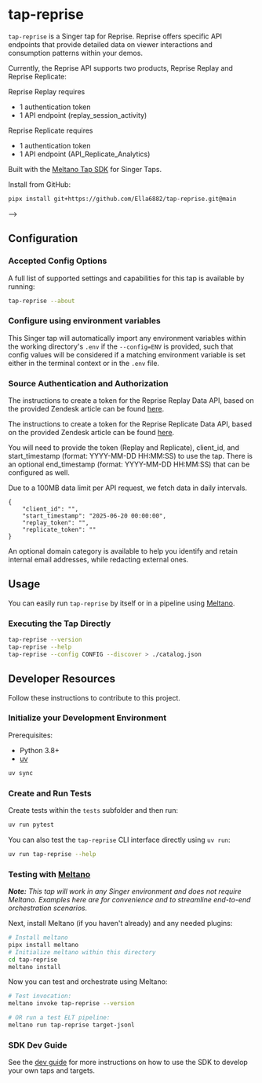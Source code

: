 # tap-reprise

`tap-reprise` is a Singer tap for Reprise. Reprise offers specific API endpoints that provide detailed data on viewer interactions and consumption patterns within your demos.

Currently, the Reprise API supports two products, Reprise Replay and Reprise Replicate:

Reprise Replay requires
- 1 authentication token 
- 1 API endpoint (replay_session_activity)

Reprise Replicate requires
- 1 authentication token 
- 1 API endpoint (API_Replicate_Analytics)

Built with the [Meltano Tap SDK](https://sdk.meltano.com) for Singer Taps.

Install from GitHub:

```bash
pipx install git+https://github.com/Ella6882/tap-reprise.git@main
```

-->

## Configuration

### Accepted Config Options

A full list of supported settings and capabilities for this
tap is available by running:

```bash
tap-reprise --about
```

### Configure using environment variables

This Singer tap will automatically import any environment variables within the working directory's
`.env` if the `--config=ENV` is provided, such that config values will be considered if a matching
environment variable is set either in the terminal context or in the `.env` file.

### Source Authentication and Authorization

The instructions to create a token for the Reprise Replay Data API, based on the provided Zendesk article can be found [here](https://reprise.zendesk.com/hc/en-us/articles/18940321925659-Replay-Data-API).

The instructions to create a token for the Reprise Replicate Data API, based on the provided Zendesk article can be found [here](https://reprise.zendesk.com/hc/en-us/articles/28931374746907-Replicate-Data-API).

You will need to provide the token (Replay and Replicate), client_id, and start_timestamp (format: YYYY-MM-DD HH:MM:SS) to use the tap. There is an optional end_timestamp (format: YYYY-MM-DD HH:MM:SS) that can be configured as well.

Due to a 100MB data limit per API request, we fetch data in daily intervals.

```
{
    "client_id": "",
    "start_timestamp": "2025-06-20 00:00:00",
    "replay_token": "",
    "replicate_token": ""
}
```

An optional domain category is available to help you identify and retain internal email addresses, while redacting external ones.

## Usage

You can easily run `tap-reprise` by itself or in a pipeline using [Meltano](https://meltano.com/).

### Executing the Tap Directly

```bash
tap-reprise --version
tap-reprise --help
tap-reprise --config CONFIG --discover > ./catalog.json
```

## Developer Resources

Follow these instructions to contribute to this project.

### Initialize your Development Environment

Prerequisites:

- Python 3.8+
- [uv](https://docs.astral.sh/uv/)

```bash
uv sync
```

### Create and Run Tests

Create tests within the `tests` subfolder and
  then run:

```bash
uv run pytest
```

You can also test the `tap-reprise` CLI interface directly using `uv run`:

```bash
uv run tap-reprise --help
```

### Testing with [Meltano](https://www.meltano.com)

_**Note:** This tap will work in any Singer environment and does not require Meltano.
Examples here are for convenience and to streamline end-to-end orchestration scenarios._

Next, install Meltano (if you haven't already) and any needed plugins:

```bash
# Install meltano
pipx install meltano
# Initialize meltano within this directory
cd tap-reprise
meltano install
```

Now you can test and orchestrate using Meltano:

```bash
# Test invocation:
meltano invoke tap-reprise --version

# OR run a test ELT pipeline:
meltano run tap-reprise target-jsonl
```

### SDK Dev Guide

See the [dev guide](https://sdk.meltano.com/en/latest/dev_guide.html) for more instructions on how to use the SDK to
develop your own taps and targets.
